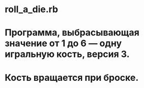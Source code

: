 # roll_a_die.rb
# Программа, выбрасывающая значение от 1 до 6 — одну игральную кость, версия 3.
# Кость вращается при броске.
